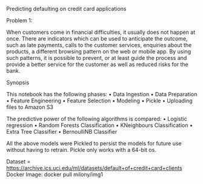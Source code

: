 Predicting defaulting on credit card applications

Problem 1:

When customers come in financial difficulties, it usually does not happen at once. There are indicators which can be used to anticipate the outcome, such as late payments, calls to the customer services, enquiries about the products, a different browsing pattern on the web or mobile app. By using such patterns, it is possible to prevent, or at least guide the process and provide a better service for the customer as well as reduced risks for the bank.

Synopsis

This notebook has the following phases:
•	Data Ingestion
•	Data Preparation
•	Feature Engineering
•	Feature Selection
•	Modeling
•	Pickle
•	Uploading files to Amazon S3

The predictive power of the following algorithms is compared:
•	Logistic regression
•	Random Forests Classification
•	KNeighbours Classification 
•	Extra Tree Classifier
•	BernoulliNB Classifier

All the above models were Pickled to persist the models for future use without having to retrain.
Pickle only works with a 64-bit os. 

Dataset = https://archive.ics.uci.edu/ml/datasets/default+of+credit+card+clients
Docker Image: docker pull milony/img1



